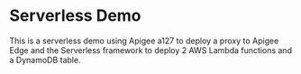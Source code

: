 # Serverless Demo

This is a serverless demo using Apigee a127 to deploy a proxy to Apigee Edge and the Serverless framework to deploy 2 AWS Lambda functions and a DynamoDB table.
